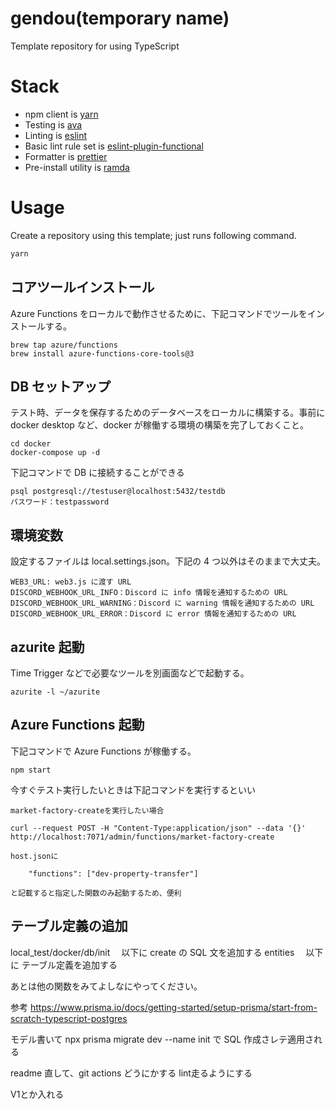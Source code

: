 # gendou(temporary name)

Template repository for using TypeScript

# Stack

- npm client is [yarn](https://github.com/yarnpkg/yarn)
- Testing is [ava](https://github.com/avajs/ava)
- Linting is [eslint](https://github.com/eslint/eslint)
- Basic lint rule set is [eslint-plugin-functional](https://github.com/jonaskello/eslint-plugin-functional)
- Formatter is [prettier](https://github.com/prettier/prettier)
- Pre-install utility is [ramda](https://github.com/ramda/ramda)

# Usage

Create a repository using this template; just runs following command.

```bash
yarn
```

## コアツールインストール

Azure Functions をローカルで動作させるために、下記コマンドでツールをインストールする。

```
brew tap azure/functions
brew install azure-functions-core-tools@3
```

## DB セットアップ

テスト時、データを保存するためのデータベースをローカルに構築する。事前に docker desktop など、docker が稼働する環境の構築を完了しておくこと。

```
cd docker
docker-compose up -d
```

下記コマンドで DB に接続することができる

```
psql postgresql://testuser@localhost:5432/testdb
パスワード：testpassword
```

## 環境変数

設定するファイルは local.settings.json。下記の 4 つ以外はそのままで大丈夫。

```
WEB3_URL: web3.js に渡す URL
DISCORD_WEBHOOK_URL_INFO：Discord に info 情報を通知するための URL
DISCORD_WEBHOOK_URL_WARNING：Discord に warning 情報を通知するための URL
DISCORD_WEBHOOK_URL_ERROR：Discord に error 情報を通知するための URL

```

## azurite 起動

Time Trigger などで必要なツールを別画面などで起動する。

```
azurite -l ~/azurite
```

## Azure Functions 起動

下記コマンドで Azure Functions が稼働する。

```
npm start
```

今すぐテスト実行したいときは下記コマンドを実行するといい

```
market-factory-createを実行したい場合

curl --request POST -H "Content-Type:application/json" --data '{}' http://localhost:7071/admin/functions/market-factory-create

host.jsonに

	"functions": ["dev-property-transfer"]

と記載すると指定した関数のみ起動するため、便利
```

## テーブル定義の追加

local_test/docker/db/init 　以下に create の SQL 文を追加する
entities 　以下に テーブル定義を追加する

あとは他の関数をみてよしなにやってください。

参考
https://www.prisma.io/docs/getting-started/setup-prisma/start-from-scratch-typescript-postgres

モデル書いて
npx prisma migrate dev --name init
で SQL 作成さレテ適用される

readme 直して、git actions どうにかする
lint走るようにする


V1とか入れる
